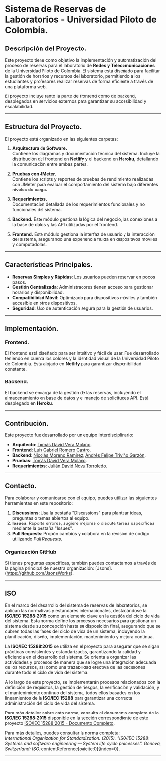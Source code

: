 # Sistema de Reservas de Laboratorios - Universidad Piloto de Colombia.

## Descripción del Proyecto.

Este proyecto tiene como objetivo la implementación y automatización del proceso de reservas para el laboratorio de **Redes y Telecomunicaciones** de la Universidad Piloto de Colombia. El sistema está diseñado para facilitar la gestión de horarios y recursos del laboratorio, permitiendo a los estudiantes y profesores realizar reservas de forma eficiente a través de una plataforma web.

El proyecto incluye tanto la parte de frontend como de backend, desplegados en servicios externos para garantizar su accesibilidad y escalabilidad.

---

## Estructura del Proyecto.

El proyecto está organizado en las siguientes carpetas:

1. **Arquitectura de Software.**  
   Contiene los diagramas y documentación técnica del sistema. Incluye la distribución del frontend en **Netlify** y el backend en **Heroku**, detallando la comunicación entre ambas partes.

2. **Pruebas con JMeter.**  
   Contiene los scripts y reportes de pruebas de rendimiento realizadas con JMeter para evaluar el comportamiento del sistema bajo diferentes niveles de carga.

3. **Requerimientos.**  
   Documentación detallada de los requerimientos funcionales y no funcionales del sistema.

4. **Backend.**
   Este módulo gestiona la lógica del negocio, las conexiones a la base de datos y las API utilizadas por el frontend.

6. **Frontend.**
   Este módulo gestiona la interfaz de usuario y la interacción del sistema, asegurando una experiencia fluida en dispositivos móviles y computadoras.

---

## Características Principales.

- **Reservas Simples y Rápidas**: Los usuarios pueden reservar en pocos pasos.
- **Gestión Centralizada**: Administradores tienen acceso para gestionar horarios y disponibilidad.
- **Compatibilidad Móvil**: Optimizado para dispositivos móviles y también accesible en otros dispositivos.
- **Seguridad**: Uso de autenticación segura para la gestión de usuarios.

---

## Implementación.

### Frontend.
El frontend está diseñado para ser intuitivo y fácil de usar. Fue desarrollado teniendo en cuenta los colores y la identidad visual de la Universidad Piloto de Colombia. Está alojado en **Netlify** para garantizar disponibilidad constante.

### Backend.
El backend se encarga de la gestión de las reservas, incluyendo el almacenamiento en base de datos y el manejo de solicitudes API. Está desplegado en **Heroku**.

---

## Contribución.

Este proyecto fue desarrollado por un equipo interdisciplinario:

- **Arquitecto**: [Tomás David Vera Molano](https://github.com/Tomver27). 
- **Frontend**: [Luis Gabriel Romero Castro](https://github.com/Chakerr?tab=following).
- **Backend**:  [Nicolás Moreno Ramirez](https://github.com/Nicolas041020), [Andrés Felipe Triviño Garzón](https://github.com/Petriv2004).
- **Pruebas**:  [Tomás David Vera Molano](https://github.com/Tomver27).  
- **Requerimientos**: [Julián David Nova Torroledo](https://github.com/JulianNova2004).  
---
## Contacto.

Para colaborar y comunicarse con el equipo, puedes utilizar las siguientes herramientas en este repositorio:

1. **Discussions**: Usa la pestaña "Discussions" para plantear ideas, preguntas o temas abiertos al equipo.
2. **Issues**: Reporta errores, sugiere mejoras o discute tareas específicas mediante la pestaña "Issues".
3. **Pull Requests**: Propón cambios y colabora en la revisión de código utilizando *Pull Requests*.

### Organización GitHub
Si tienes preguntas específicas, también puedes contactarnos a través de la página principal de nuestra organización: [Jsons].(https://github.com/JsonsWorks).

---
## ISO

En el marco del desarrollo del sistema de reservas de laboratorios, se aplican las normativas y estándares internacionales, destacándose la **ISO/IEC 15288:2015** como un elemento clave en la gestión del ciclo de vida del sistema. Esta norma define los procesos necesarios para gestionar un sistema desde su concepción hasta su disposición final, asegurando que se cubren todas las fases del ciclo de vida de un sistema, incluyendo la planificación, diseño, implementación, mantenimiento y mejora continua.

La **ISO/IEC 15288:2015** se utiliza en el proyecto para asegurar que se sigan prácticas consistentes y estandarizadas, garantizando la calidad y eficiencia en el desarrollo del sistema. Se orienta a organizar las actividades y procesos de manera que se logre una integración adecuada de los recursos, así como una trazabilidad efectiva de las decisiones durante todo el ciclo de vida del sistema.

A lo largo de este proyecto, se implementarán procesos relacionados con la definición de requisitos, la gestión de riesgos, la verificación y validación, y el mantenimiento continuo del sistema, todos ellos basados en los lineamientos de la **ISO/IEC 15288** para garantizar una correcta administración del ciclo de vida del sistema.

Para más detalles sobre esta norma, consulta el documento completo de la **ISO/IEC 15288:2015** disponible en la sección correspondiente de este proyecto [ISO/IEC 15288:2015 - Documento Completo](ISO/README.md).

Para más detalles, puedes consultar la norma completa:  
*International Organization for Standardization. (2015). "ISO/IEC 15288: Systems and software engineering — System life cycle processes". Geneva, Switzerland: ISO.*​:contentReference[oaicite:0]{index=0}.

---
